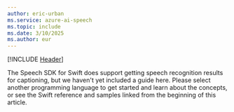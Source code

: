 ```yaml
---
author: eric-urban
ms.service: azure-ai-speech
ms.topic: include
ms.date: 3/10/2025
ms.author: eur
---
```


[!INCLUDE [Header](../../common/swift.md)]

The Speech SDK for Swift does support getting speech recognition results for captioning, but we haven't yet included a guide here. Please select another programming language to get started and learn about the concepts, or see the Swift reference and samples linked from the beginning of this article. 
